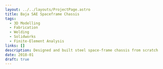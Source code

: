 ```yaml
---
layout: ../../layouts/ProjectPage.astro
title: Baja SAE Spaceframe Chassis
tags:
  - 3D Modelling
  - Fabrication
  - Welding
  - Solidworks
  - Finite-Element Analysis
links: []
description: Designed and built steel space-frame chassis from scratch for Baja SAE car to comply with strict regulations. Mangaed to reduce weight from precious model by 65%.
date: 2018-01
draft: true
---
```


